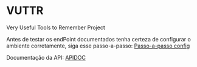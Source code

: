 # VUTTR
Very Useful Tools to Remember Project

Antes de testar os endPoint documentados tenha certeza de configurar o ambiente corretamente, siga esse passo-a-passo: [Passo-a-passo config](config.md)

Documentação da API: [APIDOC](API_DOC.apib)

